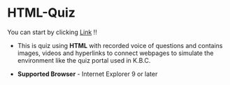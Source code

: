 # HTML-Quiz

You can start by clicking [Link](https://asnr1010.github.io/HTML-Quiz/) !!

* This is quiz using **HTML** with recorded voice of questions and contains images, videos and hyperlinks to connect webpages to simulate the environment like the quiz portal used in K.B.C.

* **Supported Browser** - Internet Explorer 9 or later


